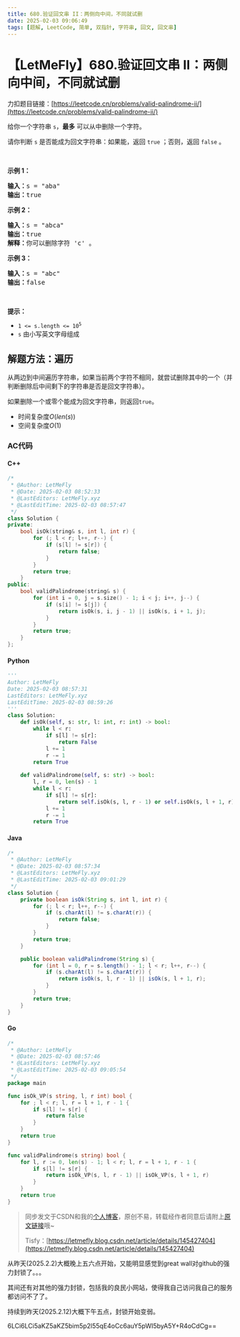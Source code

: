 ```yaml
---
title: 680.验证回文串 II：两侧向中间，不同就试删
date: 2025-02-03 09:06:49
tags: [题解, LeetCode, 简单, 双指针, 字符串, 回文, 回文串]
---
```


# 【LetMeFly】680.验证回文串 II：两侧向中间，不同就试删

力扣题目链接：[https://leetcode.cn/problems/valid-palindrome-ii/](https://leetcode.cn/problems/valid-palindrome-ii/)

<p>给你一个字符串&nbsp;<code>s</code>，<strong>最多</strong> 可以从中删除一个字符。</p>

<p>请你判断 <code>s</code> 是否能成为回文字符串：如果能，返回 <code>true</code> ；否则，返回 <code>false</code> 。</p>

<p>&nbsp;</p>

<p><strong>示例 1：</strong></p>

<pre>
<strong>输入：</strong>s = "aba"
<strong>输出：</strong>true
</pre>

<p><strong>示例 2：</strong></p>

<pre>
<strong>输入：</strong>s = "abca"
<strong>输出：</strong>true
<strong>解释：</strong>你可以删除字符 'c' 。
</pre>

<p><strong>示例 3：</strong></p>

<pre>
<strong>输入：</strong>s = "abc"
<strong>输出：</strong>false</pre>

<p>&nbsp;</p>

<p><strong>提示：</strong></p>

<ul>
	<li><code>1 &lt;= s.length &lt;= 10<sup>5</sup></code></li>
	<li><code>s</code> 由小写英文字母组成</li>
</ul>


    
## 解题方法：遍历

从两边到中间遍历字符串，如果当前两个字符不相同，就尝试删除其中的一个（并判断删除后中间剩下的字符串是否是回文字符串）。

如果删除一个或零个能成为回文字符串，则返回`true`。

+ 时间复杂度$O(len(s))$
+ 空间复杂度$O(1)$

### AC代码

#### C++

```cpp
/*
 * @Author: LetMeFly
 * @Date: 2025-02-03 08:52:33
 * @LastEditors: LetMeFly.xyz
 * @LastEditTime: 2025-02-03 08:57:47
 */
class Solution {
private:
    bool isOk(string& s, int l, int r) {
        for (; l < r; l++, r--) {
            if (s[l] != s[r]) {
                return false;
            }
        }
        return true;
    }
public:
    bool validPalindrome(string& s) {
        for (int i = 0, j = s.size() - 1; i < j; i++, j--) {
            if (s[i] != s[j]) {
                return isOk(s, i, j - 1) || isOk(s, i + 1, j);
            }
        }
        return true;
    }
};
```

#### Python

```python
'''
Author: LetMeFly
Date: 2025-02-03 08:57:31
LastEditors: LetMeFly.xyz
LastEditTime: 2025-02-03 08:59:26
'''
class Solution:
    def isOk(self, s: str, l: int, r: int) -> bool:
        while l < r:
            if s[l] != s[r]:
                return False
            l += 1
            r -= 1
        return True
    
    def validPalindrome(self, s: str) -> bool:
        l, r = 0, len(s) - 1
        while l < r:
            if s[l] != s[r]:
                return self.isOk(s, l, r - 1) or self.isOk(s, l + 1, r)
            l += 1
            r -= 1
        return True
```

#### Java

```java
/*
 * @Author: LetMeFly
 * @Date: 2025-02-03 08:57:34
 * @LastEditors: LetMeFly.xyz
 * @LastEditTime: 2025-02-03 09:01:29
 */
class Solution {
    private boolean isOk(String s, int l, int r) {
        for (; l < r; l++, r--) {
            if (s.charAt(l) != s.charAt(r)) {
                return false;
            }
        }
        return true;
    }

    public boolean validPalindrome(String s) {
        for (int l = 0, r = s.length() - 1; l < r; l++, r--) {
            if (s.charAt(l) != s.charAt(r)) {
                return isOk(s, l, r - 1) || isOk(s, l + 1, r);
            }
        }
        return true;
    }
}
```

#### Go

```go
/*
 * @Author: LetMeFly
 * @Date: 2025-02-03 08:57:46
 * @LastEditors: LetMeFly.xyz
 * @LastEditTime: 2025-02-03 09:05:54
 */
package main

func isOk_VP(s string, l, r int) bool {
    for ; l < r; l, r = l + 1, r - 1 {
        if s[l] != s[r] {
            return false
        }
    }
    return true
}

func validPalindrome(s string) bool {
    for l, r := 0, len(s) - 1; l < r; l, r = l + 1, r - 1 {
        if s[l] != s[r] {
            return isOk_VP(s, l, r - 1) || isOk_VP(s, l + 1, r)
        }
    }
    return true
}
```

> 同步发文于CSDN和我的[个人博客](https://blog.letmefly.xyz/)，原创不易，转载经作者同意后请附上[原文链接](https://blog.letmefly.xyz/2025/02/03/LeetCode%200680.%E9%AA%8C%E8%AF%81%E5%9B%9E%E6%96%87%E4%B8%B2II/)哦~
>
> Tisfy：[https://letmefly.blog.csdn.net/article/details/145427404](https://letmefly.blog.csdn.net/article/details/145427404)

从昨天(2025.2.2)大概晚上五六点开始，又能明显感觉到great wall对github的强力封锁了。。。

其间还有对其他的强力封锁，包括我的良民小网站，使得我自己访问我自己的服务都访问不了了。

持续到昨天(2025.2.12)大概下午五点，封锁开始变弱。

6LCi6LCi5aKZ5aKZ5bim5p2l55qE4oCc6auY5pWI5byA5Y+R4oCdCg==